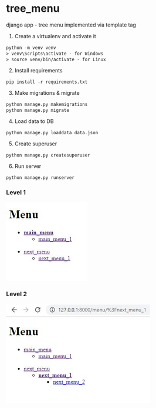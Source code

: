 # tree_menu

django app - tree menu implemented via template tag

1. Create a virtualenv and activate it

 ```
python -m venv venv
> venv\Scripts\activate - for Windows
> source venv/bin/activate - for Linux
 ```

2. Install requirements

```
pip install -r requirements.txt
```

3. Make migrations & migrate

```
python manage.py makemigrations
python manage.py migrate
```

4. Load data to DB

```
python manage.py loaddata data.json
```

5. Create superuser

```
python manage.py createsuperuser
```

6. Run server

```
python manage.py runserver
```

### Level 1

![alt text](https://github.com/Frvzr/uptrade_task/blob/main/screens/level_1.JPG)

### Level 2

![alt text](https://github.com/Frvzr/uptrade_task/blob/main/screens/level_2.JPG)
